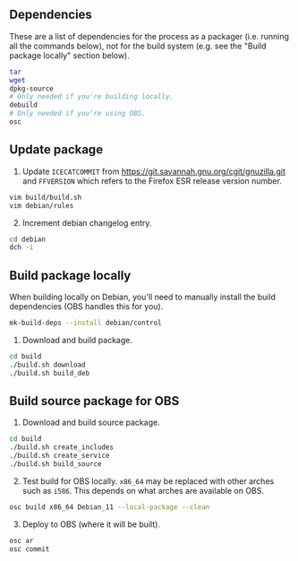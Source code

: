 ## Dependencies

These are a list of dependencies for the process as a packager (i.e. running all the commands below), not for the build system (e.g. see the "Build package locally" section below).

```bash
tar
wget
dpkg-source
# Only needed if you're building locally.
debuild
# Only needed if you're using OBS.
osc
```

## Update package

1. Update `ICECATCOMMIT` from https://git.savannah.gnu.org/cgit/gnuzilla.git and `FFVERSION` which refers to the Firefox ESR release version number.

```bash
vim build/build.sh
vim debian/rules
```

2. Increment debian changelog entry.

```bash
cd debian
dch -i
```

## Build package locally

When building locally on Debian, you'll need to manually install the build dependencies (OBS handles this for you).

```bash
mk-build-deps --install debian/control
```

1. Download and build package.

```bash
cd build
./build.sh download
./build.sh build_deb
```

## Build source package for OBS

1. Download and build source package.

```bash
cd build
./build.sh create_includes
./build.sh create_service
./build.sh build_source
```

2. Test build for OBS locally. `x86_64` may be replaced with other arches such as `i586`. This depends on what arches are available on OBS.

```bash
osc build x86_64 Debian_11 --local-package --clean
```

3. Deploy to OBS (where it will be built).

```bash
osc ar
osc commit
```
